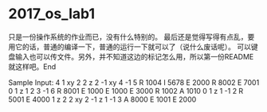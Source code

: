 # 2017_os_lab1
只是一份操作系统的作业而已，没有什么特别的。
最后还是觉得写得有点乱，要用它的话，普通的编译一下，普通的运行一下就可以了（说什么废话呢）。
可以键盘输入也可以传文件。另外，并不知道这边的标记怎么用，所以第一份README就这样吧。End

Sample Input:
4
1 xy 2
2 z 2 -1 xy 4 -1
5 R 1004  I 5678  E 2000  R 8002  E 7001
0
1 z 1 2 3 -1
6 R 8001  E 1000  E 1000  E 3000  R 1002  A 1010
0
1 z 1 -1
2 R 5001  E 4000
1 z 2
2 xy 2 -1 z 1 -1
3 A 8000  E 1001  E 2000
